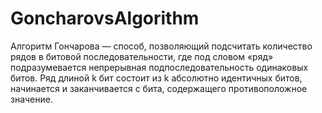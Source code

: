 # GoncharovsAlgorithm
Алгоритм Гончарова — способ, позволяющий подсчитать количество рядов в битовой последовательности, где под словом «ряд» подразумевается непрерывная подпоследовательность одинаковых битов. Ряд длиной k бит состоит из k абсолютно идентичных битов, начинается и заканчивается с бита, содержащего противоположное значение. 
